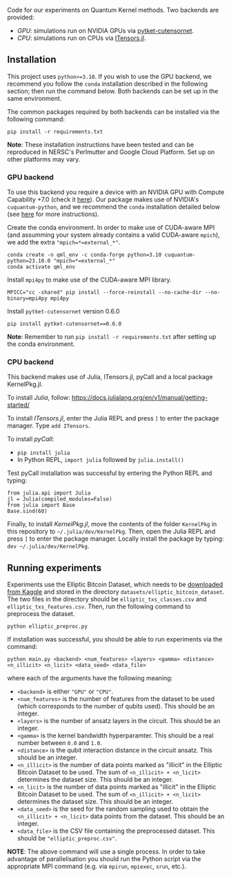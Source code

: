 Code for our experiments on Quantum Kernel methods. Two backends are provided:
- *GPU*: simulations run on NVIDIA GPUs via [pytket-cutensornet](https://github.com/CQCL/pytket-cutensornet).
- *CPU*: simulations run on CPUs via [ITensors.jl](https://github.com/ITensor/ITensors.jl).

## Installation

This project uses `python>=3.10`. If you wish to use the GPU backend, we recommend you follow the `conda` installation described in the following section; then run the command below. Both backends can be set up in the same environment.

The common packages required by both backends can be installed via the following command:
```
pip install -r requirements.txt
```

**Note**: These installation instructions have been tested and can be reproduced in NERSC's Perlmutter and Google Cloud Platform. Set up on other platforms may vary.

### GPU backend

To use this backend you require a device with an NVIDIA GPU with Compute Capability +7.0 (check it [here](https://developer.nvidia.com/cuda-gpus)). Our package makes use of NVIDIA's `cuquantum-python`, and we recommend the `conda` installation detailed below (see [here](https://docs.nvidia.com/cuda/cuquantum/latest/python/README.html#installation) for more instructions).

Create the conda environment. In order to make use of CUDA-aware MPI (and assumming your system already contains a valid CUDA-aware `mpich`), we add the extra `"mpich=*=external_*"`.
```
conda create -n qml_env -c conda-forge python=3.10 cuquantum-python=23.10.0 "mpich=*=external_*"
conda activate qml_env
```
Install `mpi4py` to make use of the CUDA-aware MPI library.
```
MPICC="cc -shared" pip install --force-reinstall --no-cache-dir --no-binary=mpi4py mpi4py
```

Install `pytket-cutensornet` version 0.6.0
```
pip install pytket-cutensornet==0.6.0
```
**Note**: Remember to run `pip install -r requirements.txt` after setting up the conda environment.

### CPU backend

This backend makes use of Julia, ITensors.jl, pyCall and a local package KernelPkg.jl.

To install *Julia*, follow: https://docs.julialang.org/en/v1/manual/getting-started/

To install *ITensors.jl*, enter the Julia REPL and press `]` to enter the package manager. Type `add ITensors`.

To install *pyCall*:
- `pip install julia`
- In Python REPL, `import julia` followed by `julia.install()`

Test pyCall installation was successful by entering the Python REPL and typing:
 ```
from julia.api import Julia
jl = Julia(compiled_modules=False)
from julia import Base
Base.sind(60)
 ```

Finally, to install *KernelPkg.jl*, move the contents of the folder `KernelPkg` in this repository to `~/.julia/dev/KernelPkg`. Then, open the Julia REPL and press `]` to enter the package manager. Locally install the package by typing:
`dev ~/.julia/dev/KernelPkg`.


## Running experiments

Experiments use the Elliptic Bitcoin Dataset, which needs to be [downloaded from Kaggle](https://www.kaggle.com/datasets/ellipticco/elliptic-data-set) and stored in the directory ``datasets/elliptic_bitcoin_dataset``. The two files in the directory should be ``elliptic_txs_classes.csv`` and ``elliptic_txs_features.csv``.
Then, run the following command to preprocess the dataset.
```
python elliptic_preproc.py
```

If installation was successful, you should be able to run experiments via the command:
```
python main.py <backend> <num_features> <layers> <gamma> <distance> <n_illicit> <n_licit> <data_seed> <data_file>
```
where each of the arguments have the following meaning:
- `<backend>` is either `"GPU"` or `"CPU"`.
- `<num_features>` is the number of features from the dataset to be used (which corresponds to the number of qubits used). This should be an integer.
- `<layers>` is the number of ansatz layers in the circuit. This should be an integer.
- `<gamma>` is the kernel bandwidth hyperparamter. This should be a real number between `0.0` and `1.0`.
- `<distance>` is the qubit interaction distance in the circuit ansatz. This should be an integer.
- `<n_illicit>` is the number of data points marked as "illicit" in the Elliptic Bitcoin Dataset to be used. The sum of `<n_illicit> + <n_licit>` determines the dataset size. This should be an integer.
- `<n_licit>` is the number of data points marked as "illicit" in the Elliptic Bitcoin Dataset to be used. The sum of `<n_illicit> + <n_licit>` determines the dataset size. This should be an integer.
- `<data_seed>` is the seed for the random sampling used to obtain the `<n_illicit> + <n_licit>` data points from the dataset. This should be an integer.
- `<data_file>` is the CSV file containing the preprocessed dataset. This should be `"elliptic_preproc.csv"`.

**NOTE**: The above command will use a single process. In order to take advantage of parallelisation you should run the Python script via the appropriate MPI command (e.g. via `mpirun`, `mpiexec`, `srun`, etc.).
